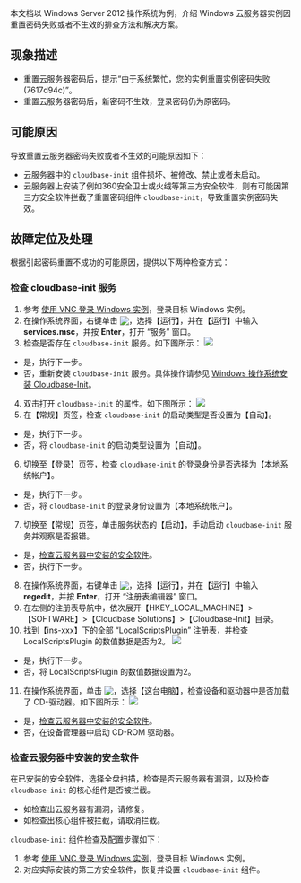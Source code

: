 本文档以 Windows Server 2012 操作系统为例，介绍 Windows 云服务器实例因重置密码失败或者不生效的排查方法和解决方案。

## 现象描述

- 重置云服务器密码后，提示“由于系统繁忙，您的实例重置实例密码失败(7617d94c)”。
- 重置云服务器密码后，新密码不生效，登录密码仍为原密码。


## 可能原因
导致重置云服务器密码失败或者不生效的可能原因如下：
- 云服务器中的 `cloudbase-init` 组件损坏、被修改、禁止或者未启动。
- 云服务器上安装了例如360安全卫士或火绒等第三方安全软件，则有可能因第三方安全软件拦截了重置密码组件 `cloudbase-init`，导致重置实例密码失效。


## 故障定位及处理

根据引起密码重置不成功的可能原因，提供以下两种检查方式：

### 检查 cloudbase-init 服务

1. 参考  [使用 VNC 登录 Windows 实例](https://intl.cloud.tencent.com/document/product/213/32496)，登录目标 Windows 实例。
2. 在操作系统界面，右键单击 <img src="https://main.qcloudimg.com/raw/87d894e564b7e837d9f478298cf2e292.png" style="margin: -3px 0px;"></img>，选择【运行】，并在【运行】中输入 **services.msc**，并按 **Enter**，打开 “服务” 窗口。
3. 检查是否存在 `cloudbase-init` 服务。如下图所示：
![](https://main.qcloudimg.com/raw/2615f5c0e68a31174c16c9a80884455c.png)
 - 是，执行下一步。
 - 否，重新安装 `cloudbase-init` 服务。具体操作请参见 [Windows 操作系统安装 Cloudbase-Init](https://intl.cloud.tencent.com/document/product/213/32364)。
4. 双击打开 `cloudbase-init` 的属性。如下图所示：
![](https://main.qcloudimg.com/raw/10702cb2e359d6de36aec4960771c841.png)
5. 在【常规】页签，检查 `cloudbase-init` 的启动类型是否设置为【自动】。
 - 是，执行下一步。
 - 否，将 `cloudbase-init` 的启动类型设置为【自动】。
6. 切换至【登录】页签，检查 `cloudbase-init` 的登录身份是否选择为【本地系统帐户】。
 - 是，执行下一步。
 - 否，将 `cloudbase-init` 的登录身份设置为【本地系统帐户】。
7. 切换至【常规】页签，单击服务状态的【启动】，手动启动 `cloudbase-init` 服务并观察是否报错。
 - 是，[检查云服务器中安装的安全软件](#CheckSecuritySoftware)。
 - 否，执行下一步。
8. 在操作系统界面，右键单击 <img src="https://main.qcloudimg.com/raw/87d894e564b7e837d9f478298cf2e292.png" style="margin: -3px 0px;"></img>，选择【运行】，并在【运行】中输入 **regedit**，并按 **Enter**，打开 “注册表编辑器” 窗口。
9. 在左侧的注册表导航中，依次展开【HKEY_LOCAL_MACHINE】>【SOFTWARE】>【Cloudbase Solutions】>【Cloudbase-Init】目录。
10. 找到【ins-xxx】下的全部 “LocalScriptsPlugin” 注册表，并检查 LocalScriptsPlugin 的数值数据是否为2。
![](https://main.qcloudimg.com/raw/75580b56e3a28fb9e0559372eb33ff11.png)
 - 是，执行下一步。
 - 否，将 LocalScriptsPlugin 的数值数据设置为2。
11. 在操作系统界面，单击 <img src="https://main.qcloudimg.com/raw/87d894e564b7e837d9f478298cf2e292.png" style="margin: -3px 0px;"></img>，选择【这台电脑】，检查设备和驱动器中是否加载了 CD-驱动器。如下图所示：
![](https://main.qcloudimg.com/raw/8755719fb39bb5f841f4c32897545233.png)
 - 是，[检查云服务器中安装的安全软件](#CheckSecuritySoftware)。
 - 否，在设备管理器中启动 CD-ROM 驱动器。

<span id="CheckSecuritySoftware"></span>
### 检查云服务器中安装的安全软件

在已安装的安全软件，选择全盘扫描，检查是否云服务器有漏洞，以及检查 `cloudbase-init` 的核心组件是否被拦截。
- 如检查出云服务器有漏洞，请修复。
- 如检查出核心组件被拦截，请取消拦截。

`cloudbase-init` 组件检查及配置步骤如下：
1. 参考  [使用 VNC 登录 Windows 实例](https://intl.cloud.tencent.com/document/product/213/32496)，登录目标 Windows 实例。
2. 对应实际安装的第三方安全软件，恢复并设置 `cloudbase-init` 组件。


